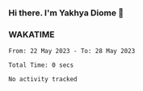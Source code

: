 ### Hi there. I'm Yakhya Diome 👋

### WAKATIME
<!--START_SECTION:waka-->

```text
From: 22 May 2023 - To: 28 May 2023

Total Time: 0 secs

No activity tracked
```

<!--END_SECTION:waka-->
